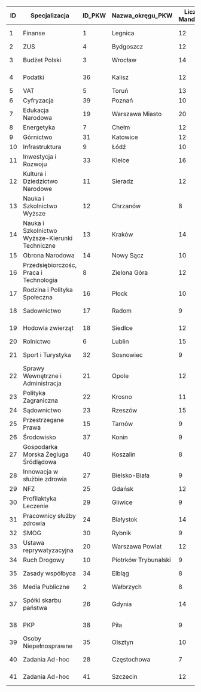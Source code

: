 ID|Specjalizacja|ID_PKW|Nazwa_okręgu_PKW|Liczba Mandatów |Status|Opis
-------------|-------------|-------------|-------------|-------------|-------------|-------------
1|Finanse|1|Legnica|12|Do zatwierdzenia|[Link](https://github.com/PartiaLudziNiezaleznych21/OkregiWyborcze/blob/master/Okregi/01Finanse/OpisOkregu.md)
2|ZUS|4|Bydgoszcz|12|Zatwierdzony|[Link](https://github.com/PartiaLudziNiezaleznych21/OkregiWyborcze/blob/master/Okregi/02ZUS/OpisOkregu.md)
3|Budżet Polski|3|Wrocław|14|Do zatwierdzenia|[Link](https://github.com/PartiaLudziNiezaleznych21/OkregiWyborcze/blob/master/Okregi/03BudzetPolski/OpisOkregu.md)
4|Podatki|36|Kalisz|12|Do zatwierdzenia|[Link](https://github.com/PartiaLudziNiezaleznych21/OkregiWyborcze/blob/master/Okregi/04Podatki/OpisOkregu.md)
5|VAT|5|Toruń|13|Zatwierdzony|[Link](https://github.com/PartiaLudziNiezaleznych21/OkregiWyborcze/blob/master/Okregi/05VAT/OpisOkregu.md)
6|Cyfryzacja|39|Poznań|10|Zatwierdzony|[Link](https://github.com/PartiaLudziNiezaleznych21/OkregiWyborcze/blob/master/Okregi/06Cyfryzacja/OpisOkregu.md)
7|Edukacja Narodowa|19|Warszawa Miasto|20|Zatwierdzony|[Link](https://github.com/PartiaLudziNiezaleznych21/OkregiWyborcze/blob/master/Okregi/07EdukacjaNarodowa/OpisOkregu.md)
8|Energetyka|7|Chełm|12|Zatwierdzony|[Link](https://github.com/PartiaLudziNiezaleznych21/OkregiWyborcze/blob/master/Okregi/08Energetyka/OpisOkregu.md)
9|Górnictwo|31|Katowice|12|Zatwierdzony|[Link](https://github.com/PartiaLudziNiezaleznych21/OkregiWyborcze/blob/master/Okregi/09Gornictwo/OpisOkregu.md)
10|Infrastruktura|9|Łódź|10|Zatwierdzony|[Link](https://github.com/PartiaLudziNiezaleznych21/OkregiWyborcze/blob/master/Okregi/10Infrastruktura/OpisOkregu.md)
11|Inwestycja i Rozwoju|33|Kielce|16|Zatwierdzony|[Link](https://github.com/PartiaLudziNiezaleznych21/OkregiWyborcze/blob/master/Okregi/11InwestycjaRozwoju/OpisOkregu.md)
12|Kultura i Dziedzictwo Narodowe|11|Sieradz|12|Zatwierdzony|[Link](https://github.com/PartiaLudziNiezaleznych21/OkregiWyborcze/blob/master/Okregi/12KulturaDziedzictwoNarodowe/OpisOkregu.md)
13|Nauka i Szkolnictwo Wyższe|12|Chrzanów|8|Zatwierdzony|[Link](https://github.com/PartiaLudziNiezaleznych21/OkregiWyborcze/blob/master/Okregi/13NaukaSzkolnictwoWyzsze/OpisOkregu.md)
14|Nauka i Szkolnictwo Wyższe-Kierunki Techniczne|13|Kraków|14|Zatwierdzony|[Link](https://github.com/PartiaLudziNiezaleznych21/OkregiWyborcze/blob/master/Okregi/14NaukaSzkolnictwoWyzsze-KierunkiTechniczne/OpisOkregu.md)
15|Obrona Narodowa|14|Nowy Sącz|10|Zatwierdzony|[Link](https://github.com/PartiaLudziNiezaleznych21/OkregiWyborcze/blob/master/Okregi/15ObronaNarodowa/OpisOkregu.md)
16|Przedsiębiorczośc, Praca i Technologia|8|Zielona Góra|12|Zatwierdzony|[Link](https://github.com/PartiaLudziNiezaleznych21/OkregiWyborcze/blob/master/Okregi/16PrzedsiębiorczoscPracaTechnologia/OpisOkregu.md)
17|Rodzina i Polityka Społeczna|16|Płock|10|Zatwierdzony|[Link](https://github.com/PartiaLudziNiezaleznych21/OkregiWyborcze/blob/master/Okregi/17RodzinaPolitykaSpoleczna/OpisOkregu.md)
18|Sadownictwo|17|Radom|9|Do zatwierdzenia|[Link](https://github.com/PartiaLudziNiezaleznych21/OkregiWyborcze/blob/master/Okregi/18Sadownictwo/OpisOkregu.md)
19|Hodowla zwierząt|18|Siedlce|12|Do zatwierdzenia|[Link](https://github.com/PartiaLudziNiezaleznych21/OkregiWyborcze/blob/master/Okregi/19Hodowlazwierzat/OpisOkregu.md)
20|Rolnictwo|6|Lublin|15|Zatwierdzony|[Link](https://github.com/PartiaLudziNiezaleznych21/OkregiWyborcze/blob/master/Okregi/20Rolnictwo/OpisOkregu.md)
21|Sport i Turystyka|32|Sosnowiec|9|Do zatwierdzenia|[Link](https://github.com/PartiaLudziNiezaleznych21/OkregiWyborcze/blob/master/Okregi/21SportTurystyka/OpisOkregu.md)
22|Sprawy Wewnętrzne i Administracja|21|Opole|12|Zatwierdzony|[Link](https://github.com/PartiaLudziNiezaleznych21/OkregiWyborcze/blob/master/Okregi/22SprawyWewnetrzneAdministracja/OpisOkregu.md)
23|Polityka Zagraniczna|22|Krosno|11|Zatwierdzony|[Link](https://github.com/PartiaLudziNiezaleznych21/OkregiWyborcze/blob/master/Okregi/23PolitykaZagraniczna/OpisOkregu.md)
24|Sądownictwo|23|Rzeszów|15|Zatwierdzony|[Link](https://github.com/PartiaLudziNiezaleznych21/OkregiWyborcze/blob/master/Okregi/24Sądownictwo/OpisOkregu.md)
25|Przestrzegane Prawa|15|Tarnów|9|Do zatwierdzenia|[Link](https://github.com/PartiaLudziNiezaleznych21/OkregiWyborcze/blob/master/Okregi/25PrzestrzeganePrawa/OpisOkregu.md)
26|Środowisko|37|Konin|9|Zatwierdzony|[Link](https://github.com/PartiaLudziNiezaleznych21/OkregiWyborcze/blob/master/Okregi/26Środowisko/OpisOkregu.md)
27|Gospodarka Morska Żegluga Śródlądowa|40|Koszalin|8|Do zatwierdzenia|[Link](https://github.com/PartiaLudziNiezaleznych21/OkregiWyborcze/blob/master/Okregi/27GospodarkaMorskaZeglugaSroladowa/OpisOkregu.md)
28|Innowacja w służbie zdrowia|27|Bielsko-Biała|9|Do zatwierdzenia|[Link](https://github.com/PartiaLudziNiezaleznych21/OkregiWyborcze/blob/master/Okregi/28InnowacjaWSluzbieZdrowia/OpisOkregu.md)
29|NFZ|25|Gdańsk|12|Zatwierdzony|[Link](https://github.com/PartiaLudziNiezaleznych21/OkregiWyborcze/blob/master/Okregi/29NFZ/OpisOkregu.md)
30|Profilaktyka Leczenie|29|Gliwice|9|Do zatwierdzenia|[Link](https://github.com/PartiaLudziNiezaleznych21/OkregiWyborcze/blob/master/Okregi/30ProfilaktykaLeczenie/OpisOkregu.md)
31|Pracownicy służby zdrowia|24|Białystok|14|Do zatwierdzenia|[Link](https://github.com/PartiaLudziNiezaleznych21/OkregiWyborcze/blob/master/Okregi/31PracownicySluzbyZdrowia/OpisOkregu.md)
32|SMOG|30|Rybnik|9|Zatwierdzony|[Link](https://github.com/PartiaLudziNiezaleznych21/OkregiWyborcze/blob/master/Okregi/32SMOG/OpisOkregu.md)
33|Ustawa reprywatyzacyjna|20|Warszawa Powiat|12|Do zatwierdzenia|[Link](https://github.com/PartiaLudziNiezaleznych21/OkregiWyborcze/blob/master/Okregi/33Ustawareprywatyzacyjna/OpisOkregu.md)
34|Ruch Drogowy|10|Piotrków Trybunalski|9|Zatwierdzony|[Link](https://github.com/PartiaLudziNiezaleznych21/OkregiWyborcze/blob/master/Okregi/34RuchDrogowy/OpisOkregu.md)
35|Zasady współbyca|34|Elbląg|8|Do zatwierdzenia|[Link](https://github.com/PartiaLudziNiezaleznych21/OkregiWyborcze/blob/master/Okregi/35ZasadyWspolbyca/OpisOkregu.md)
36|Media Publiczne|2|Wałbrzych|8|Zatwierdzony|[Link](https://github.com/PartiaLudziNiezaleznych21/OkregiWyborcze/blob/master/Okregi/36MediaPubliczne/OpisOkregu.md)
37|Spółki skarbu państwa|26|Gdynia|14|Zatwierdzony|[Link](https://github.com/PartiaLudziNiezaleznych21/OkregiWyborcze/blob/master/Okregi/37Spółki skarbu państwa/OpisOkregu.md)
38|PKP|38|Piła|9|Do zatwierdzenia|[Link](https://github.com/PartiaLudziNiezaleznych21/OkregiWyborcze/blob/master/Okregi/38PKP/OpisOkregu.md)
39|Osoby Niepełnosprawne|35|Olsztyn|10|Do zatwierdzenia|[Link](https://github.com/PartiaLudziNiezaleznych21/OkregiWyborcze/blob/master/Okregi/39OsobyNiepelnosprawne/OpisOkregu.md)
40|Zadania Ad-hoc|28|Częstochowa|7|Do zatwierdzenia|[Link](https://github.com/PartiaLudziNiezaleznych21/OkregiWyborcze/blob/master/Okregi/40ZadaniaAdHoc/OpisOkregu.md)
41|Zadania Ad-hoc|41|Szczecin|12|Do zatwierdzenia|[Link](https://github.com/PartiaLudziNiezaleznych21/OkregiWyborcze/blob/master/Okregi/40ZadaniaAdHoc/OpisOkregu.md)

